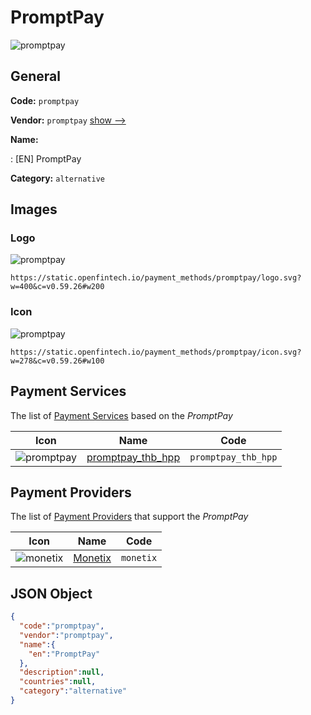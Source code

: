 
# PromptPay 
![promptpay](https://static.openfintech.io/payment_methods/promptpay/logo.svg?w=400&c=v0.59.26#w200)  

## General 
**Code:** `promptpay` 
 
**Vendor:** `promptpay` [show -->](/vendors/promptpay/) 
 
**Name:** 
 
:	[EN] PromptPay 
 
**Category:** `alternative` 
 

## Images 

### Logo 
![promptpay](https://static.openfintech.io/payment_methods/promptpay/logo.svg?w=400&c=v0.59.26#w200)  

```
https://static.openfintech.io/payment_methods/promptpay/logo.svg?w=400&c=v0.59.26#w200
```  

### Icon 
![promptpay](https://static.openfintech.io/payment_methods/promptpay/icon.svg?w=278&c=v0.59.26#w100)  

```
https://static.openfintech.io/payment_methods/promptpay/icon.svg?w=278&c=v0.59.26#w100
```  

## Payment Services 
 
The list of [Payment Services](/payment-services/) based on the _PromptPay_ 

|Icon|Name|Code| 
|:---:|:---:|:---:| 
|![promptpay](https://static.openfintech.io/payment_methods/promptpay/icon.svg?w=278&c=v0.59.26#w100) |[promptpay_thb_hpp](/payment-services/promptpay_thb_hpp/)|`promptpay_thb_hpp`| 
 

## Payment Providers 
 
The list of [Payment Providers](/payment-providers/) that support the _PromptPay_ 

|Icon|Name|Code| 
|:---:|:---:|:---:| 
|![monetix](https://static.openfintech.io/payment_providers/monetix/icon.png?w=278&c=v0.59.26#w100) |[Monetix](/payment-providers/monetix/)|`monetix`| 
 

## JSON Object 

```json
{
  "code":"promptpay",
  "vendor":"promptpay",
  "name":{
    "en":"PromptPay"
  },
  "description":null,
  "countries":null,
  "category":"alternative"
}
```  
